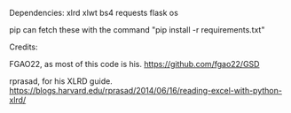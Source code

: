 

Dependencies:
xlrd
xlwt
bs4
requests
flask
os

pip can fetch these with the command "pip install -r requirements.txt"

Credits:

FGAO22, as most of this code is his.
https://github.com/fgao22/GSD

rprasad, for his XLRD guide.
https://blogs.harvard.edu/rprasad/2014/06/16/reading-excel-with-python-xlrd/

